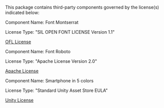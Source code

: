 This package contains third-party components governed by the license(s) indicated below:

Component Name: Font Montserrat

License Type: "SIL OPEN FONT LICENSE Version 1.1"

[OFL License](https://github.com/JulietaUla/Montserrat/blob/master/OFL.txt)

Component Name: Font Roboto

License Type: "Apache License Version 2.0"

[Apache License](http://www.apache.org/licenses/)

Component Name: Smartphone in 5 colors

License Type: "Standard Unity Asset Store EULA"

[Unity License](https://unity3d.com/legal/as_terms)